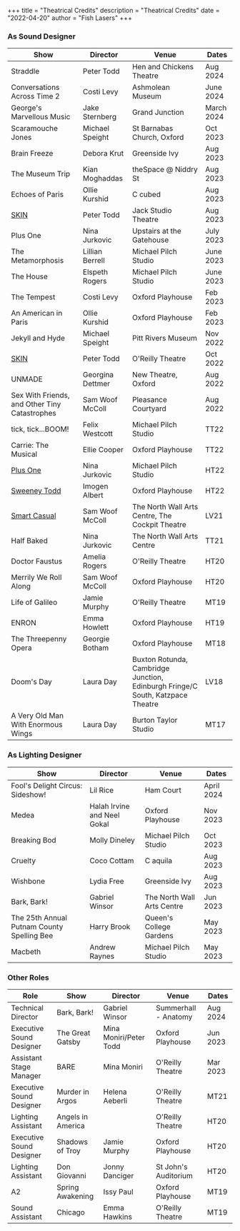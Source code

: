 +++
title = "Theatrical Credits"
description = "Theatrical Credits"
date = "2022-04-20"
author = "Fish Lasers"
+++


### As Sound Designer

| Show   | Director  |Venue    | Dates      |
| ------------ | ---------- | ---------- | ----- |
| Straddle | Peter Todd | Hen and Chickens Theatre | Aug 2024 |
| Conversations Across Time 2 | Costi Levy | Ashmolean Museum | June 2024 |
| George's Marvellous Music | Jake Sternberg | Grand Junction | March 2024 |
| Scaramouche Jones | Michael Speight | St Barnabas Church, Oxford | Oct 2023 |
| Brain Freeze | Debora Krut | Greenside Ivy | Aug 2023 |
| The Museum Trip | Kian Moghaddas | theSpace @ Niddry St | Aug 2023|
| Echoes of Paris | Ollie Kurshid | C cubed | Aug 2023|
| [SKIN](https://mobile.twitter.com/ScarTheatreCo) | Peter Todd | Jack Studio Theatre| Aug 2023|
| Plus One  | Nina Jurkovic  |  Upstairs at the Gatehouse  | July 2023      |
|The Metamorphosis| Lillian Berrell| Michael Pilch Studio|June 2023|
|The House| Elspeth Rogers| Michael Pilch Studio|June 2023|
| The Tempest | Costi Levy | Oxford Playhouse | Feb 2023 |
| An American in Paris | Ollie Kurshid | Oxford Playhouse | Feb 2023|
| Jekyll and Hyde | Michael Speight | Pitt Rivers Museum| Nov 2022|
| [SKIN](https://mobile.twitter.com/ScarTheatreCo) | Peter Todd | O'Reilly Theatre| Oct 2022|
| UNMADE | Georgina Dettmer | New Theatre, Oxford| Aug 2022 |
| Sex With Friends, and Other Tiny Catastrophes | Sam Woof McColl | Pleasance Courtyard | Aug 2022 |
| tick, tick...BOOM!| Felix Westcott | Michael Pilch Studio| TT22|
 | Carrie: The Musical   | Ellie Cooper     | Oxford Playhouse   | TT22      |
| [Plus One](https://www.00productions.co.uk/plus-one)        | Nina Jurkovic    | Michael Pilch Studio           | HT22      |
 | [Sweeney Todd](https://www.00productions.co.uk/sweeney-todd)                                                | Imogen Albert    | Oxford Playhouse                | HT22      |
| [Smart Casual](https://www.thenorthwall.com/whats-on/smart-casual/)                                                | Sam Woof McColl  | The North Wall Arts Centre, The Cockpit Theatre                                    | LV21 |
| Half Baked                                                  | Nina Jurkovic    | The North Wall Arts Centre   | TT21      |
| Doctor Faustus                                              | Amelia Rogers    | O'Reilly Theatre                                                                | HT20      |
| Merrily We Roll Along   | Sam Woof McColl  | Oxford Playhouse   | HT20      |
| Life of Galileo        | Jamie Murphy     | O'Reilly Theatre         | MT19      |                        
| ENRON        |Emma Howlett       | Oxford Playhouse                     | HT19      |
| The Threepenny Opera     | Georgie Botham   | Oxford Playhouse      | MT18      |
| Doom's Day                                                  | Laura Day        | Buxton Rotunda, Cambridge Junction, Edinburgh Fringe/C South, Katzpace Theatre | LV18 |
| A Very Old Man With Enormous Wings                           |Laura Day                  | Burton Taylor Studio                                                                               | MT17      |

### As Lighting Designer


| Show   | Director  |Venue    | Dates      |
| ------------------ | ------------------ | ---------------- | ---------------- |
| Fool's Delight Circus: Sideshow! | Lil Rice | Ham Court | April 2024 |
| Medea | Halah Irvine and Neel Gokal | Oxford Playhouse | Nov 2023 |
| Breaking Bod | Molly Dineley | Michael Pilch Studio | Oct 2023 |
| Cruelty | Coco Cottam | C aquila | Aug 2023 |
| Wishbone | Lydia Free | Greenside Ivy | Aug 2023 |
| Bark, Bark!|Gabriel Winsor|The North Wall Arts Centre| Jun 2023|
| The 25th Annual Putnam County Spelling Bee | Harry Brook | Queen's College Gardens | May 2023 |
| Macbeth | Andrew Raynes | Michael Pilch Studio| May 2023|
### Other Roles

| Role | Show   | Director  |Venue    | Dates      |
| ------------------ | ------------------ | ---------------- | ---------------- | --------- |
| Technical Director | Bark, Bark! | Gabriel Winsor | Summerhall - Anatomy | Aug 2024 |
| Executive Sound Designer | The Great Gatsby | Mina Moniri/Peter Todd | Oxford Playhouse | Jun 2023|
|Assistant Stage Manager | BARE | Mina Moniri| O'Reilly Theatre | Mar 2023|
| Executive Sound Designer             | Murder in Argos                                             | Helena Aeberli | O'Reilly Theatre                                                                                   | MT21      |
| Lighting Assistant                   | Angels in America                                           |                  | O'Reilly Theatre                                                                                   | HT20      |
| Executive Sound Designer             | Shadows of Troy                                             | Jamie Murphy     | Oxford Playhouse                                                                                   | HT20      |
| Lighting Assistant                   | Don Giovanni                                                | Jonny Danciger   | St John's Auditorium                                                                               | HT20      |
| A2                                   | Spring Awakening                                            | Issy Paul                  | Oxford Playhouse                                                                                   | MT19      |                                               
| Sound Assistant                      | Chicago                                                     |Emma Hawkins                  | O'Reilly Theatre                                                                                   | MT19      |




